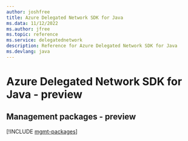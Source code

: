 ```yaml
---
author: joshfree
title: Azure Delegated Network SDK for Java
ms.data: 11/12/2022
ms.author: jfree
ms.topic: reference
ms.service: delegatednetwork
description: Reference for Azure Delegated Network SDK for Java
ms.devlang: java
---
```

# Azure Delegated Network SDK for Java - preview

## Management packages - preview
[!INCLUDE [mgmt-packages](delegated-network-mgmt-index.md)]